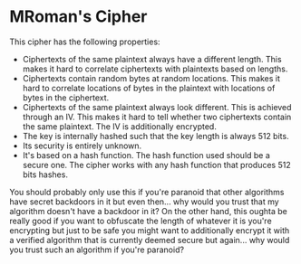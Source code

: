# MRoman's Cipher

This cipher has the following properties:

 * Ciphertexts of the same plaintext always have a different length. This makes it hard to correlate ciphertexts with plaintexts based on lengths.
 * Ciphertexts contain random bytes at random locations. This makes it hard to correlate locations of bytes in the plaintext with locations of bytes in the ciphertext.
 * Ciphertexts of the same plaintext always look different. This is achieved through an IV. This makes it hard to tell whether two ciphertexts contain the same plaintext. The IV is additionally encrypted. 
 * The key is internally hashed such that the key length is always 512 bits.
 * Its security is entirely unknown. 
 * It's based on a hash function. The hash function used should be a secure one. The cipher works with any hash function that produces 512 bits hashes.

You should probably only use this if you're paranoid that other algorithms have secret backdoors in it 
but even then... why would you trust that my algorithm doesn't have a backdoor in it? On the other hand,
this oughta be really good if you want to obfuscate the length of whatever it is you're encrypting but just
to be safe you might want to additionally encrypt it with a verified algorithm that is currently deemed
secure but again... why would you trust such an algorithm if you're paranoid? 
